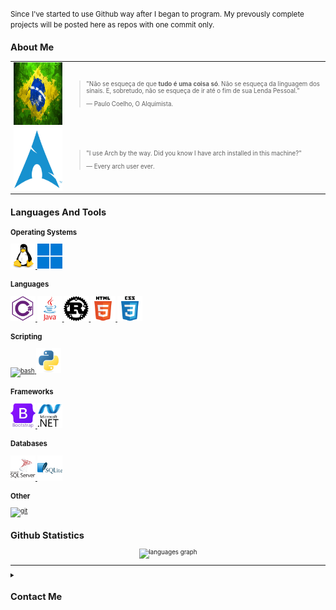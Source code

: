 <small>Since I've started to use Github way after I began to program. My prevously complete projects will be posted here as repos with one commit only.<small/>
## About Me

<table width="100%" height="100%">
  <tr>
    <td>
      <img src="/Assets/bandeira_brasileira_pintada.gif" width="160" height="100" alt="" />
    </td>
    <td>
      <blockquote>
        <p>
          "Não se esqueça de que <strong>tudo é uma coisa só</strong>. Não se esqueça da linguagem dos sinais. E, sobretudo, não se esqueça de ir até o fim de sua Lenda Pessoal." 
        </p>
        <footer>— Paulo Coelho, O Alquimista.</footer>
      </blockquote>
    </td>
  </tr>
  <tr>
    <td>
      <a href="https://archlinux.org/" target="_blank" rel="noreferrer"> 
        <img src="https://github.com/devicons/devicon/blob/master/icons/archlinux/archlinux-original.svg" alt="archlinux" width="160" height="100"/> 
      </a> 
    </td>
    <td>
      <blockquote>
        <p>
          "I use Arch by the way. Did you know I have arch installed in this machine?" 
        </p>
        <footer>— Every arch user ever.</footer>
      </blockquote>
    </td>
  </tr>
</table>


## Languages And Tools

### Operating Systems
<p align="left">
  <a href="https://www.linux.org/" target="_blank" rel="noreferrer"> 
    <img src="https://raw.githubusercontent.com/devicons/devicon/master/icons/linux/linux-original.svg" alt="linux" width="40" height="40"/> 
  </a> 
   <a href="https://www.microsoft.com/pt-br/windows/?r=1" target="_blank" rel="noreferrer"> 
    <img src="https://github.com/devicons/devicon/blob/master/icons/windows11/windows11-original.svg" alt="windows" width="40" height="40"/> 
  </a> 
</p>

### Languages
<p align="left">
  <a href="https://learn.microsoft.com/pt-br/dotnet/csharp/" target="_blank" rel="noreferrer"> 
    <img src="https://github.com/devicons/devicon/blob/master/icons/csharp/csharp-line.svg" alt="csharp" width="40" height="40"/> 
  </a> 
  <a href="https://www.java.com/pt-BR/" target="_blank" rel="noreferrer"> 
    <img src="https://github.com/devicons/devicon/blob/master/icons/java/java-original-wordmark.svg" alt="java" width="40" height="40"/> 
  <a href="https://doc.rust-lang.org/book/" target="_blank" rel="noreferrer"> 
    <img src="https://github.com/devicons/devicon/blob/master/icons/rust/rust-original.svg" alt="rust" width="40" height="40"/> 
  </a>
  </a> 
  <a href="https://developer.mozilla.org/en-US/docs/Web/HTML" target="_blank" rel="noreferrer"> 
    <img src="https://raw.githubusercontent.com/devicons/devicon/master/icons/html5/html5-original-wordmark.svg" alt="html5" width="40" height="40"/> 
  </a> 
  <a href="https://developer.mozilla.org/en-US/docs/Web/CSS" target="_blank" rel="noreferrer"> 
    <img src="https://github.com/devicons/devicon/blob/master/icons/css3/css3-original-wordmark.svg" alt="css3" width="40" height="40"/> 
  </a> 
</p>

### Scripting
<p align="left">
    <a href="https://www.gnu.org/software/bash/" target="_blank" rel="noreferrer"> 
      <img src="https://www.vectorlogo.zone/logos/gnu_bash/gnu_bash-icon.svg" alt="bash" width="40" height="40"/> 
    </a> 
  <a href="https://www.python.org" target="_blank" rel="noreferrer"> 
    <img src="https://raw.githubusercontent.com/devicons/devicon/master/icons/python/python-original.svg" alt="python" width="40" height="40"/> 
  </a> 
</p>

### Frameworks
<p align="left">
    <a href="https://getbootstrap.com" target="_blank" rel="noreferrer"> 
      <img src="https://github.com/devicons/devicon/blob/master/icons/bootstrap/bootstrap-original-wordmark.svg" alt="bootstrap" width="40" height="40"/> 
    </a> 
  <a href="https://dotnet.microsoft.com/" target="_blank" rel="noreferrer">
    <img src="https://raw.githubusercontent.com/devicons/devicon/master/icons/dot-net/dot-net-original-wordmark.svg" alt="dotnet" width="40" height="40"/> 
  </a> 
</p>

### Databases
<p align="left">
     <a href="https://learn.microsoft.com/en-us/sql/sql-server/?view=sql-server-ver16" target="_blank" rel="noreferrer"> 
      <img src="https://github.com/devicons/devicon/blob/master/icons/microsoftsqlserver/microsoftsqlserver-original-wordmark.svg" alt="sqlserver" width="40" height="40"/> 
    </a> 
  <a href="https://www.sqlite.org/" target="_blank" rel="noreferrer">
    <img src="https://github.com/devicons/devicon/blob/master/icons/sqlite/sqlite-original-wordmark.svg" alt="sqlite" width="40" height="40"/> 
  </a> 
</p>

### Other
<p align="left">
  <a href="https://git-scm.com/" target="_blank" rel="noreferrer">
    <img src="https://www.vectorlogo.zone/logos/git-scm/git-scm-icon.svg" alt="git" width="40" height="40"/> 
  </a> 
</p>

## Github Statistics

<div align="center">
  <img src="https://github-readme-stats.vercel.app/api/top-langs?username=TmSalviano&locale=en&hide_title=false&layout=compact&card_width=320&langs_count=5&theme=dracula&hide_border=false" height="150" alt="languages graph"  />
</div>

<hr />
<details>
  <summary>
    <h2><strong>Contact Me</strong></h2>
  </summary>
  <p><strong>Discord</strong> - tmsalviano <br/></p>
  <p><strong>Mail</strong> - tiagomsalviano@outlook.com <br/></p>
  <p><strong>Github</strong> - bro... are you serious? <br/></p>
</details>

